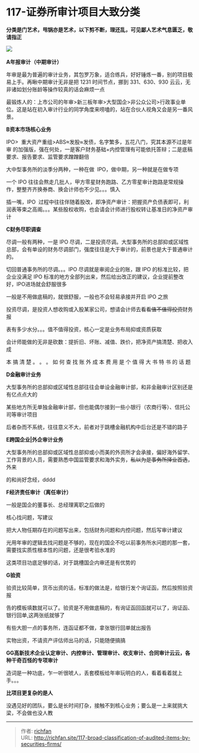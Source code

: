 # 117-证券所审计项目大致分类

**分类是门艺术，甩锅亦是艺术，以下剪不断，理还乱，可见鄙人艺术气息匮乏，敬请指正**

![](https://jsd.cdn.zzko.cn/gh/richffan/img@main/obsidian/IPO/117-证券所审计项目大致分类_1.png) 

**A年报审计（中期审计）**

年审是最为普遍的审计业务，其包罗万象，适合练兵，好好锤炼一番，别的项目极易上手。再瞅中期审计无非是把 1231 时间节点，挪到 331、630、930 云云，无非诸如划分账龄等操作较真的话会麻烦一点

最锻炼人的：上市公司的年审>新三板年审>大型国企>非公众公司>行政事业单位。这是站在初入审计行业的同学角度来唠嗑的，站在合伙人视角又会是另一番风景。

**B资本市场核心业务**

IPO>  重大资产重组>ABS≈发股≈发债，名字繁多，五花八门，究其本源不过是年审 的加强版，强在何处，一是客户财务基础+内控管理有可能依托答辩；二是底稿要求、报告要求、监管要求蹭蹭翻倍

大中型事务所的淡季分两种，一种在做  IPO，做中期，另一种就是在做专项

一个 IPO 往往会熬走几批人，甲方零星财务跑路、乙方零星审计跑路是常规操作，整整齐齐换券商、换会计师也不少见。。。慎入

插一嘴，IPO  过程中往往伴随着股改，即净资产审计：把握资产负债表即可，利润表等束之高阁。。。某些股权收购，也会请会计师进行股权转让基准日的净资产审计

**C财务尽职调查**

尽调一般有两种，一是 IPO 尽调，二是投资尽调。大型事务所的总部抑或区域性总部，会有单设的财务尽调部门，强度往往是大于审计的，前景也是大于普通审计的。

  

切回普通事务所的尽调。。。IPO 尽调就是审阅企业的账，跟 IPO 的标准比较，把企业没满足 IPO 标准的地方全部列出来，然后给出改正的建议，企业提前整改好，IPO进场就会舒服很多

一般是不用做底稿的，就很舒服，一般也不会轻易承接并开启 IPO 之旅

投资尽调，是投资人想收购或入股某家公司，想请会计师去看看~~值不值得投资~~财务报

表有多少水分。。。值不值得投资，核心一定是业务布局抑或资质获取

会计师能做的无非是砍数：提折旧、坏账、减值、跌价，把净资产搞清楚、把收入成

本 搞 清 楚 。 。 。 如 何 查 找 账 外 成 本 费 用 是 个 值 得 大 书 特 书 的 话 题

**D金融审计业务**

大型事务所的总部抑或区域性总部往往会单设金融审计部，和非金融审计区别还是有亿点点大的

某些地方所无单独金融审计部，但也能偶尔接到一些小银行（农商行等）、信托公司等审计项目

后者杂而不系统，往往意义不大，前者对于跳槽金融机构中后台还是不错的路子

  

**E跨国企业|外企审计业务**

大型事务所的总部抑或区域性总部抑或小而美的外资所才会承接，偏好海外留学、工作背景的人员，需要熟悉中国监管要求和海外实务，~~私以为是事务所择业首选~~，外来

的和尚好念经，dddd

**F经济责任审计（离任审计）**

一般是国企的董事长、总经理离职之后做的

核心找问题，写建议

把大人物任期存在的问题写出来，包括财务问题和内控问题，然后写审计建议

光用年审的逻辑去找问题是不够的，现在的国企不吃以前事务所水问题的那一套，需要找实质性根本性的问题，还是很考验水准的

这类项目功底足够的话，对于跳槽国企内审还是有优势的

**G验资**

验资比较简单，货币出资的话，标准的做法是，给银行发个询证函，然后按照验资报

  

告的模板填数就可以了。验资是不用做底稿的，有询证函回函就可以了，询证函、银行回单,这两张纸就够了

有些大胆一点的事务所，连函证都不做，拿张银行回单就出报告

实物出资，不请资产评估师出马的话，只能随便搞搞

**GG高新技术企业认定审计、内控审计、管理审计、收支审计、合同审计云云，各种干奇百怪的专项审计**

造词是一种功底，乍一听很唬人，丢套模板给年审玩明白的人，看着看着就上手。。。

**比项目更复杂的是人**

没遇见好的团队，要么是长时间打杂，接触不到核心业务；要么是一上来就挑大梁，不会做也没人教

---

> 作者: [richfan](https://richfan.site/)  
> URL: http://richfan.site/117-broad-classification-of-audited-items-by-securities-firms/  

